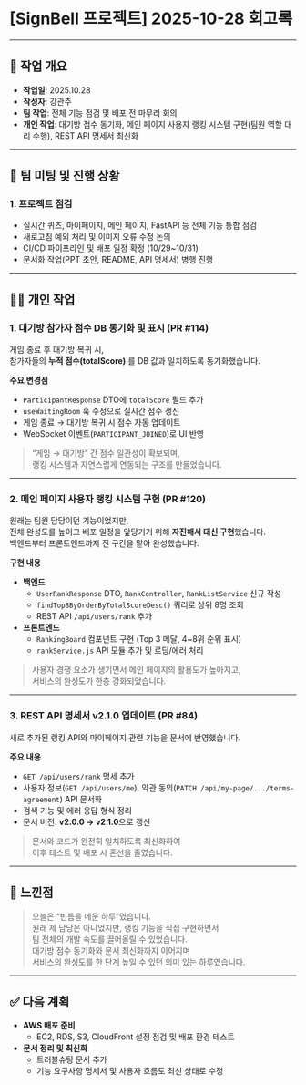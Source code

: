 # [SignBell 프로젝트] 2025-10-28 회고록

---

## 📝 작업 개요

* **작업일**: 2025.10.28
* **작성자**: 강관주
* **팀 작업**: 전체 기능 점검 및 배포 전 마무리 회의
* **개인 작업**: 대기방 점수 동기화, 메인 페이지 사용자 랭킹 시스템 구현(팀원 역할 대리 수행), REST API 명세서 최신화

---

## 👥 팀 미팅 및 진행 상황

### 1. 프로젝트 점검
- 실시간 퀴즈, 마이페이지, 메인 페이지, FastAPI 등 전체 기능 통합 점검
- 새로고침 예외 처리 및 이미지 오류 수정 논의
- CI/CD 파이프라인 및 배포 일정 확정 (10/29~10/31)
- 문서화 작업(PPT 초안, README, API 명세서) 병행 진행

---

## 👨‍💻 개인 작업

### 1. 대기방 참가자 점수 DB 동기화 및 표시 (PR #114)

게임 종료 후 대기방 복귀 시,  
참가자들의 **누적 점수(totalScore)** 를 DB 값과 일치하도록 동기화했습니다.

**주요 변경점**
- `ParticipantResponse` DTO에 `totalScore` 필드 추가
- `useWaitingRoom` 훅 수정으로 실시간 점수 갱신
- 게임 종료 → 대기방 복귀 시 점수 자동 업데이트
- WebSocket 이벤트(`PARTICIPANT_JOINED`)로 UI 반영

> “게임 → 대기방” 간 점수 일관성이 확보되며,  
> 랭킹 시스템과 자연스럽게 연동되는 구조를 만들었습니다.

---

### 2. 메인 페이지 사용자 랭킹 시스템 구현 (PR #120)

원래는 팀원 담당이던 기능이었지만,  
전체 완성도를 높이고 배포 일정을 앞당기기 위해 **자진해서 대신 구현**했습니다.  
백엔드부터 프론트엔드까지 전 구간을 맡아 완성했습니다.

**구현 내용**
- **백엔드**
  - `UserRankResponse` DTO, `RankController`, `RankListService` 신규 작성
  - `findTop8ByOrderByTotalScoreDesc()` 쿼리로 상위 8명 조회
  - REST API `/api/users/rank` 추가
- **프론트엔드**
  - `RankingBoard` 컴포넌트 구현 (Top 3 메달, 4~8위 순위 표시)
  - `rankService.js` API 모듈 추가 및 로딩/에러 처리

> 사용자 경쟁 요소가 생기면서 메인 페이지의 활용도가 높아지고,  
> 서비스의 완성도가 한층 강화되었습니다.

---

### 3. REST API 명세서 v2.1.0 업데이트 (PR #84)

새로 추가된 랭킹 API와 마이페이지 관련 기능을 문서에 반영했습니다.

**주요 내용**
- `GET /api/users/rank` 명세 추가
- 사용자 정보(`GET /api/users/me`), 약관 동의(`PATCH /api/my-page/.../terms-agreement`) API 문서화
- 검색 기능 및 에러 응답 형식 정리
- 문서 버전: **v2.0.0 → v2.1.0**으로 갱신

> 문서와 코드가 완전히 일치하도록 최신화하여  
> 이후 테스트 및 배포 시 혼선을 줄였습니다.

---

## 🤔 느낀점

> 오늘은 “빈틈을 메운 하루”였습니다.  
> 원래 제 담당은 아니었지만, 랭킹 기능을 직접 구현하면서  
> 팀 전체의 개발 속도를 끌어올릴 수 있었습니다.  
> 대기방 점수 동기화와 문서 최신화까지 이어지며  
> 서비스의 완성도를 한 단계 높일 수 있던 의미 있는 하루였습니다.

---

## ✅ 다음 계획

* **AWS 배포 준비**
  - EC2, RDS, S3, CloudFront 설정 점검 및 배포 환경 테스트
* **문서 정리 및 최신화**
  - 트러블슈팅 문서 추가
  - 기능 요구사항 명세서 및 사용자 흐름도 최신 상태로 수정
